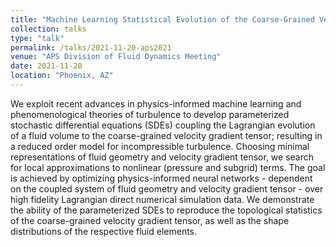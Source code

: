 ```yaml
---
title: "Machine Learning Statistical Evolution of the Coarse-Grained Velocity Gradient Tensor"
collection: talks
type: "talk"
permalink: /talks/2021-11-20-aps2021
venue: "APS Division of Fluid Dynamics Meeting"
date: 2021-11-20
location: "Phoenix, AZ"
---
```


We exploit recent advances in physics-informed machine learning and phenomenological theories of turbulence to develop parameterized stochastic differential equations (SDEs) coupling the Lagrangian evolution of a fluid volume to the coarse-grained velocity gradient tensor; resulting in a reduced order model for incompressible turbulence. Choosing minimal representations of fluid geometry and velocity gradient tensor, we search for local approximations to nonlinear (pressure and subgrid) terms. The goal is achieved by optimizing physics-informed neural networks - dependent on the coupled system of fluid geometry and velocity gradient tensor - over high fidelity Lagrangian direct numerical simulation data. We demonstrate the ability of the parameterized SDEs to reproduce the topological statistics of the coarse-grained velocity gradient tensor, as well as the shape distributions of the respective fluid elements.
